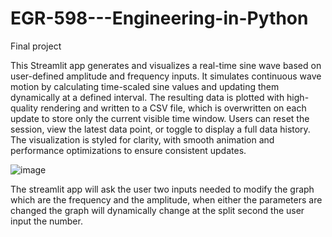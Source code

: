 # EGR-598---Engineering-in-Python
Final project 

This Streamlit app generates and visualizes a real-time sine wave based on user-defined amplitude and frequency inputs. It simulates continuous wave motion by calculating time-scaled sine values and updating them dynamically at a defined interval. The resulting data is plotted with high-quality rendering and written to a CSV file, which is overwritten on each update to store only the current visible time window. Users can reset the session, view the latest data point, or toggle to display a full data history. The visualization is styled for clarity, with smooth animation and performance optimizations to ensure consistent updates.

![image](https://github.com/user-attachments/assets/89c7bc19-46d6-4a17-9093-4008e0651fe2)

The streamlit app will ask the user two inputs needed to modify the graph which are the frequency and the amplitude, when either the parameters are changed the graph will dynamically change at the split second the user input the number. 
